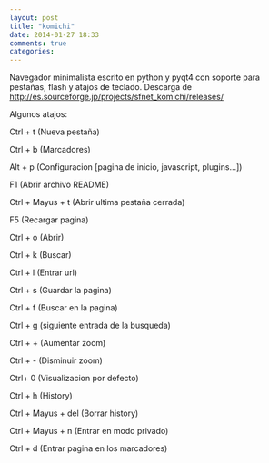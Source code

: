 ```yaml
---
layout: post
title: "komichi"
date: 2014-01-27 18:33
comments: true
categories: 
---
```

Navegador minimalista escrito en python y pyqt4 con soporte para pestañas, flash y atajos de teclado. Descarga de http://es.sourceforge.jp/projects/sfnet_komichi/releases/

Algunos atajos:

Ctrl + t (Nueva pestaña)

Ctrl + b (Marcadores)

Alt + p (Configuracion [pagina de inicio, javascript, plugins...])

F1 (Abrir archivo README)

Ctrl + Mayus + t (Abrir ultima pestaña cerrada)

F5 (Recargar pagina)

Ctrl + o (Abrir)

Ctrl + k (Buscar)

Ctrl + l (Entrar url)

Ctrl + s (Guardar la pagina)

Ctrl + f (Buscar en la pagina)

Ctrl + g (siguiente entrada de la busqueda)

Ctrl + + (Aumentar zoom)

Ctrl + - (Disminuir zoom)

Ctrl+ 0 (Visualizacion por defecto)

Ctrl + h (History)

Ctrl + Mayus + del (Borrar history)

Ctrl + Mayus + n (Entrar en modo privado)

Ctrl + d (Entrar pagina en los marcadores)

